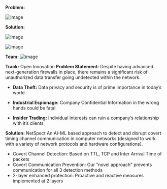 **Problem:**

![image](https://github.com/2020-HelloWorld/Technica_Pesumists/assets/79002833/1a60d4b5-a0a7-44a7-859d-7dc5d5710b32)

**Solution:**

![image](https://github.com/2020-HelloWorld/Technica_Pesumists/assets/79002833/c0ff1936-7ea2-41a0-a296-cd3decb2416b)

![image](https://github.com/2020-HelloWorld/Technica_Pesumists/assets/79002833/46bf8550-0024-4977-8859-2e2db7a0a0e1)

**Team:**
![image](https://github.com/2020-HelloWorld/Technica_Pesumists/assets/79002833/034c150a-a30f-4f76-9991-86c497a9fe04)

**Track:** Open Innovation
**Problem Statement:**
Despite having advanced next-generation firewalls in place, there remains a significant risk of unauthorized data transfer going undetected within the network.

- **Data Theft:** Data privacy and security is of prime importance in today’s world

- **Industrial Espionage:** Company Confidential Information in the wrong hands could be fatal
  
- **Insider Trading:** Individual interests can ruin a company’s relationship with it’s clients

**Solution:** NetSpect
An AI-ML based approach to detect and disrupt covert timing channel communication in computer networks (designed to work with a variety of network protocols and hardware configurations).

- Covert Channel Detection: Based on TTL, TCP and Inter Arrival Time of packets
- Covert Communication Prevention: Our “novel approach” prevents communication for all 3 detection methods
- 2-layer enhanced protection: Proactive and reactive measures implemented at 2 layers
